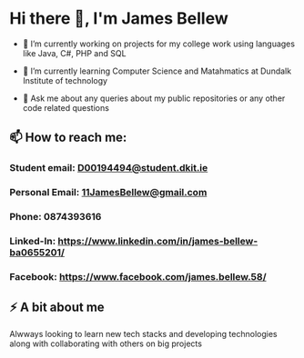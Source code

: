 # Hi there 👋, I'm James Bellew




- 🔭 I’m currently working on projects for my college work using languages like Java, C#, PHP and SQL
- 🌱 I’m currently learning Computer Science and Matahmatics at Dundalk Institute of technology

- 💬 Ask me about any queries about my public repositories or any other code related questions
## 📫 How to reach me:
  ### Student email: D00194494@student.dkit.ie
  ### Personal Email: 11JamesBellew@gmail.com
  ### Phone: 0874393616
  ### Linked-In: https://www.linkedin.com/in/james-bellew-ba0655201/
  ### Facebook: https://www.facebook.com/james.bellew.58/
  
## ⚡ A bit about me 
Alwways looking to learn new tech stacks and developing technologies along with collaborating with others on big projects  


